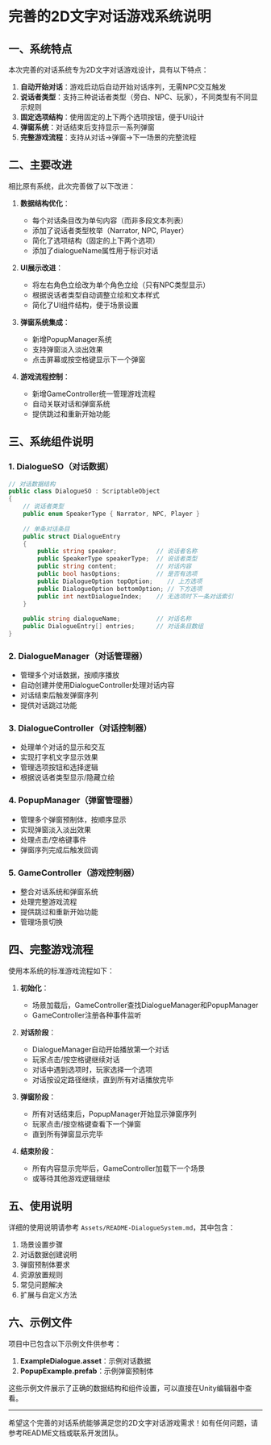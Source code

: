 # 完善的2D文字对话游戏系统说明

## 一、系统特点

本次完善的对话系统专为2D文字对话游戏设计，具有以下特点：

1. **自动开始对话**：游戏启动后自动开始对话序列，无需NPC交互触发
2. **说话者类型**：支持三种说话者类型（旁白、NPC、玩家），不同类型有不同显示规则
3. **固定选项结构**：使用固定的上下两个选项按钮，便于UI设计
4. **弹窗系统**：对话结束后支持显示一系列弹窗
5. **完整游戏流程**：支持从对话→弹窗→下一场景的完整流程

## 二、主要改进

相比原有系统，此次完善做了以下改进：

1. **数据结构优化**：
   - 每个对话条目改为单句内容（而非多段文本列表）
   - 添加了说话者类型枚举（Narrator, NPC, Player）
   - 简化了选项结构（固定的上下两个选项）
   - 添加了dialogueName属性用于标识对话

2. **UI展示改进**：
   - 将左右角色立绘改为单个角色立绘（只有NPC类型显示）
   - 根据说话者类型自动调整立绘和文本样式
   - 简化了UI组件结构，便于场景设置

3. **弹窗系统集成**：
   - 新增PopupManager系统
   - 支持弹窗淡入淡出效果
   - 点击屏幕或按空格键显示下一个弹窗

4. **游戏流程控制**：
   - 新增GameController统一管理游戏流程
   - 自动关联对话和弹窗系统
   - 提供跳过和重新开始功能

## 三、系统组件说明

### 1. DialogueSO（对话数据）
```csharp
// 对话数据结构
public class DialogueSO : ScriptableObject
{
    // 说话者类型
    public enum SpeakerType { Narrator, NPC, Player }
    
    // 单条对话条目
    public struct DialogueEntry
    {
        public string speaker;           // 说话者名称
        public SpeakerType speakerType;  // 说话者类型
        public string content;           // 对话内容
        public bool hasOptions;          // 是否有选项
        public DialogueOption topOption;    // 上方选项
        public DialogueOption bottomOption; // 下方选项
        public int nextDialogueIndex;    // 无选项时下一条对话索引
    }
    
    public string dialogueName;          // 对话名称
    public DialogueEntry[] entries;      // 对话条目数组
}
```

### 2. DialogueManager（对话管理器）
- 管理多个对话数据，按顺序播放
- 自动创建并使用DialogueController处理对话内容
- 对话结束后触发弹窗序列
- 提供对话跳过功能

### 3. DialogueController（对话控制器）
- 处理单个对话的显示和交互
- 实现打字机文字显示效果
- 管理选项按钮和选择逻辑
- 根据说话者类型显示/隐藏立绘

### 4. PopupManager（弹窗管理器）
- 管理多个弹窗预制体，按顺序显示
- 实现弹窗淡入淡出效果
- 处理点击/空格键事件
- 弹窗序列完成后触发回调

### 5. GameController（游戏控制器）
- 整合对话系统和弹窗系统
- 处理完整游戏流程
- 提供跳过和重新开始功能
- 管理场景切换

## 四、完整游戏流程

使用本系统的标准游戏流程如下：

1. **初始化**：
   - 场景加载后，GameController查找DialogueManager和PopupManager
   - GameController注册各种事件监听

2. **对话阶段**：
   - DialogueManager自动开始播放第一个对话
   - 玩家点击/按空格键继续对话
   - 对话中遇到选项时，玩家选择一个选项
   - 对话按设定路径继续，直到所有对话播放完毕

3. **弹窗阶段**：
   - 所有对话结束后，PopupManager开始显示弹窗序列
   - 玩家点击/按空格键查看下一个弹窗
   - 直到所有弹窗显示完毕

4. **结束阶段**：
   - 所有内容显示完毕后，GameController加载下一个场景
   - 或等待其他游戏逻辑继续

## 五、使用说明

详细的使用说明请参考 `Assets/README-DialogueSystem.md`，其中包含：

1. 场景设置步骤
2. 对话数据创建说明
3. 弹窗预制体要求
4. 资源放置规则
5. 常见问题解决
6. 扩展与自定义方法

## 六、示例文件

项目中已包含以下示例文件供参考：

1. **ExampleDialogue.asset**：示例对话数据
2. **PopupExample.prefab**：示例弹窗预制体

这些示例文件展示了正确的数据结构和组件设置，可以直接在Unity编辑器中查看。

---

希望这个完善的对话系统能够满足您的2D文字对话游戏需求！如有任何问题，请参考README文档或联系开发团队。 